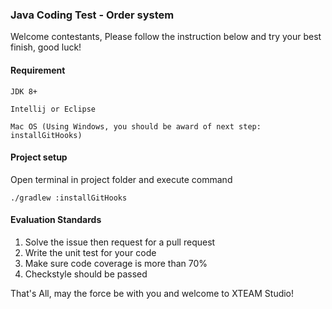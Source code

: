 ### Java Coding Test - Order system

Welcome contestants, Please follow the instruction below and try your best finish, good luck!

#### Requirement
`JDK 8+`

`Intellij or Eclipse`

`Mac OS (Using Windows, you should be award of next step: installGitHooks)`

#### Project setup

Open terminal in project folder and execute command
```
./gradlew :installGitHooks
```

#### Evaluation Standards
1. Solve the issue then request for a pull request
2. Write the unit test for your code
3. Make sure code coverage is more than 70% 
4. Checkstyle should be passed

That's All, may the force be with you and welcome to XTEAM Studio!
